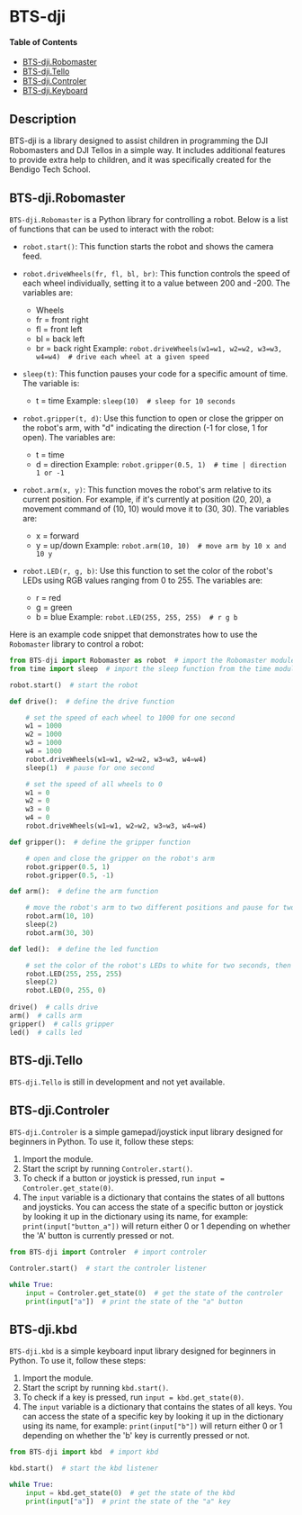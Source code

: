 # BTS-dji
#### Table of Contents
- [BTS-dji.Robomaster](#BTS-djirobomaster)
- [BTS-dji.Tello](#BTS-djitello)
- [BTS-dji.Controler](#BTS-djicontroler)
- [BTS-dji.Keyboard](#BTS-djikeyboard)

## Description
BTS-dji is a library designed to assist children in programming the DJI Robomasters and DJI Tellos in a simple way. It includes additional features to provide extra help to children, and it was specifically created for the Bendigo Tech School.
## BTS-dji.Robomaster

`BTS-dji.Robomaster` is a Python library for controlling a robot. Below is a list of functions that can be used to interact with the robot:

- `robot.start()`: This function starts the robot and shows the camera feed.

- `robot.driveWheels(fr, fl, bl, br)`: This function controls the speed of each wheel individually, setting it to a value between 200 and -200. The variables are:
  - Wheels
  - fr = front right
  - fl = front left
  - bl = back left
  - br = back right
  Example: `robot.driveWheels(w1=w1, w2=w2, w3=w3, w4=w4)  # drive each wheel at a given speed`


- `sleep(t)`: This function pauses your code for a specific amount of time. The variable is:
  - t = time
  Example: `sleep(10)  # sleep for 10 seconds`


- `robot.gripper(t, d)`: Use this function to open or close the gripper on the robot's arm, with "d" indicating the direction (-1 for close, 1 for open). The variables are:
  - t = time
  - d = direction
  Example: `robot.gripper(0.5, 1)  # time | direction 1 or -1`


- `robot.arm(x, y)`: This function moves the robot's arm relative to its current position. For example, if it's currently at position (20, 20), a movement command of (10, 10) would move it to (30, 30). The variables are:
  - x = forward
  - y = up/down
  Example: `robot.arm(10, 10)  # move arm by 10 x and 10 y`


- `robot.LED(r, g, b)`: Use this function to set the color of the robot's LEDs using RGB values ranging from 0 to 255. The variables are:
  - r = red
  - g = green
  - b = blue
  Example: `robot.LED(255, 255, 255)  # r g b`


Here is an example code snippet that demonstrates how to use the `Robomaster` library to control a robot:

```python
from BTS-dji import Robomaster as robot  # import the Robomaster module from BTS-dji library
from time import sleep  # import the sleep function from the time module

robot.start()  # start the robot

def drive():  # define the drive function

    # set the speed of each wheel to 1000 for one second
    w1 = 1000
    w2 = 1000
    w3 = 1000
    w4 = 1000
    robot.driveWheels(w1=w1, w2=w2, w3=w3, w4=w4)
    sleep(1)  # pause for one second

    # set the speed of all wheels to 0
    w1 = 0
    w2 = 0
    w3 = 0
    w4 = 0
    robot.driveWheels(w1=w1, w2=w2, w3=w3, w4=w4)

def gripper():  # define the gripper function

    # open and close the gripper on the robot's arm
    robot.gripper(0.5, 1)
    robot.gripper(0.5, -1)

def arm():  # define the arm function

    # move the robot's arm to two different positions and pause for two seconds in between
    robot.arm(10, 10)
    sleep(2)
    robot.arm(30, 30)

def led():  # define the led function

    # set the color of the robot's LEDs to white for two seconds, then to green
    robot.LED(255, 255, 255)
    sleep(2)
    robot.LED(0, 255, 0)
    
drive()  # calls drive
arm()  # calls arm
gripper()  # calls gripper
led()  # calls led
```
## BTS-dji.Tello

`BTS-dji.Tello` is still in development and not yet available.

## BTS-dji.Controler

`BTS-dji.Controler` is a simple gamepad/joystick input library designed for beginners in Python. To use it, follow these steps:
1. Import the module.
2. Start the script by running `Controler.start()`.
3. To check if a button or joystick is pressed, run `input = Controler.get_state(0)`.
4. The `input` variable is a dictionary that contains the states of all buttons and joysticks. You can access the state of a specific button or joystick by looking it up in the dictionary using its name, for example: `print(input["button_a"])` will return either 0 or 1 depending on whether the 'A' button is currently pressed or not.
```py
from BTS-dji import Controler  # import controler

Controler.start()  # start the controler listener

while True:
    input = Controler.get_state(0)  # get the state of the controler
    print(input["a"])  # print the state of the "a" button
```



## BTS-dji.kbd

`BTS-dji.kbd` is a simple keyboard input library designed for beginners in Python. To use it, follow these steps:
1. Import the module.
2. Start the script by running `kbd.start()`.
3. To check if a key is pressed, run `input = kbd.get_state(0)`.
4. The `input` variable is a dictionary that contains the states of all keys. You can access the state of a specific key by looking it up in the dictionary using its name, for example: `print(input["b"])` will return either 0 or 1 depending on whether the 'b' key is currently pressed or not.

```py
from BTS-dji import kbd  # import kbd

kbd.start()  # start the kbd listener

while True:
    input = kbd.get_state(0)  # get the state of the kbd
    print(input["a"])  # print the state of the "a" key
```
